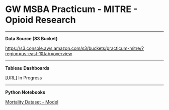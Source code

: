 # GW MSBA Practicum - MITRE - Opioid Research

<hr>

**Data Source (S3 Bucket)**

https://s3.console.aws.amazon.com/s3/buckets/practicum-mitre/?region=us-east-1&tab=overview

<hr>

**Tableau Dashboards**

[URL] In Progress

<hr>

**Python Notebooks**

[Mortality Dataset - Model](https://github.com/martimsilva/practicum_mitre/blob/master/Mort2017_EDA_Final.ipynb)

